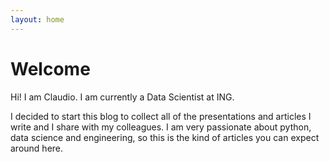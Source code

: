 ```yaml
---
layout: home
---
```


# Welcome

Hi! I am Claudio. I am currently a Data Scientist at ING.

I decided to start this blog to collect all of the presentations and articles I write and I share with my colleagues. I am very passionate about python, data science and engineering, so this is the kind of articles you can expect around here.
